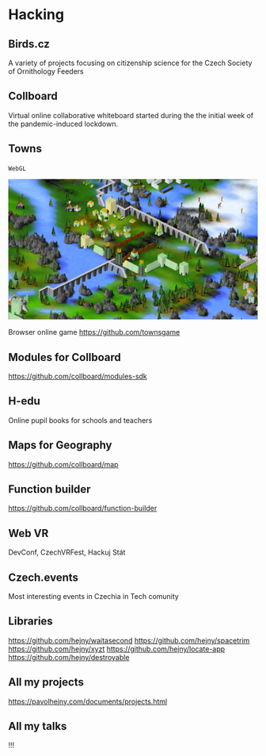 # Hacking

<!-- TODO: !!! Maybe rename to projects.md -->
<!-- Note: In this file there are all URLs which will be converted into the hacking cases components -->

## Birds.cz

A variety of projects focusing on citizenship science for the Czech Society of
Ornithology
Feeders

## Collboard

Virtual online collaborative whiteboard started during the the initial week of the
pandemic-induced lockdown.

## Towns

`WebGL`

![](/public/projects/towns.jpg)

Browser online game
https://github.com/townsgame

## Modules for Collboard

https://github.com/collboard/modules-sdk

## H-edu

Online pupil books for schools and teachers

## Maps for Geography

https://github.com/collboard/map

## Function builder

https://github.com/collboard/function-builder

## Web VR

DevConf, CzechVRFest, Hackuj Stát

## Czech.events

Most interesting events in Czechia in Tech comunity

## Libraries

https://github.com/hejny/waitasecond
https://github.com/hejny/spacetrim
https://github.com/hejny/xyzt
https://github.com/hejny/locate-app
https://github.com/hejny/destroyable

## All my projects

https://pavolhejny.com/documents/projects.html

## All my talks

!!!

